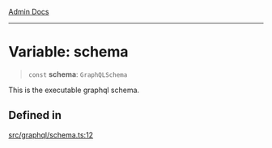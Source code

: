 [Admin Docs](/)

***

# Variable: schema

> `const` **schema**: `GraphQLSchema`

This is the executable graphql schema.

## Defined in

[src/graphql/schema.ts:12](https://github.com/NishantSinghhhhh/talawa-api/blob/ff0f1d6ae21d3428519b64e42fe3bfdff573cb6e/src/graphql/schema.ts#L12)
